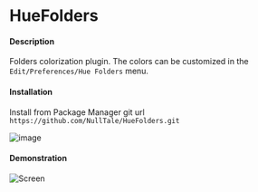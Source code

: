 # HueFolders
 
#### Description
Folders colorization plugin. The colors can be customized in the `Edit/Preferences/Hue Folders` menu.

#### Installation
Install from Package Manager git url 
`https://github.com/NullTale/HueFolders.git`

![image](https://user-images.githubusercontent.com/1497430/181345613-b81a77c6-c449-4b19-ab1e-88b1ef06f6fc.png)

#### Demonstration
![Screen](https://user-images.githubusercontent.com/1497430/198079893-df04bbc7-d6f3-4401-9c99-2c8e3f4d8745.png)

